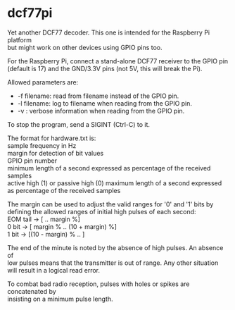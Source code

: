 dcf77pi
=======

Yet another DCF77 decoder. This one is intended for the Raspberry Pi platform  
but might work on other devices using GPIO pins too.

For the Raspberry Pi, connect a stand-alone DCF77 receiver to the GPIO pin  
(default is 17) and the GND/3.3V pins (not 5V, this will break the Pi).

Allowed parameters are:  
* -f filename: read from filename instead of the GPIO pin.
* -l filename: log to filename when reading from the GPIO pin.
* -v         : verbose information when reading from the GPIO pin.

To stop the program, send a SIGINT (Ctrl-C) to it.

The format for hardware.txt is:  
	sample frequency in Hz  
	margin for detection of bit values  
	GPIO pin number  
	minimum length of a second expressed as percentage of the received samples  
	active high (1) or passive high (0)
	maximum length of a second expressed as percentage of the received samples  

The margin can be used to adjust the valid ranges for '0' and '1' bits by  
defining the allowed ranges of initial high pulses of each second:  
EOM tail -> [ .. margin %]  
0 bit -> [ margin % .. (10 + margin) %]  
1 bit -> [(10 - margin) % .. ]

The end of the minute is noted by the absence of high pulses. An absence of  
low pulses means that the transmitter is out of range. Any other situation  
will result in a logical read error.

To combat bad radio reception, pulses with holes or spikes are concatenated by  
insisting on a minimum pulse length.
